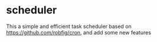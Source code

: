 # scheduler
This a simple and efficient task scheduler based on https://github.com/robfig/cron, and add some new features
